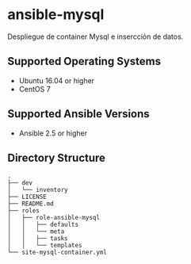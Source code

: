 # ansible-mysql
Despliegue de container Mysql e insercción de datos.

## Supported Operating Systems

- Ubuntu 16.04 or higher
- CentOS 7

## Supported Ansible Versions

- Ansible 2.5 or higher

## Directory Structure
```
.
├── dev
│   └── inventory
├── LICENSE
├── README.md
├── roles
│   ├── role-ansible-mysql
│   │   ├── defaults
│   │   └── meta
│   │   ├── tasks
│   │   └── templates
└── site-mysql-container.yml

